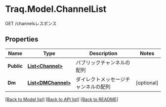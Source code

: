# Traq.Model.ChannelList
GET /channelsレスポンス

## Properties

Name | Type | Description | Notes
------------ | ------------- | ------------- | -------------
**Public** | [**List&lt;Channel&gt;**](Channel.md) | パブリックチャンネルの配列 | 
**Dm** | [**List&lt;DMChannel&gt;**](DMChannel.md) | ダイレクトメッセージチャンネルの配列 | [optional] 

[[Back to Model list]](../../README.md#documentation-for-models) [[Back to API list]](../../README.md#documentation-for-api-endpoints) [[Back to README]](../../README.md)

